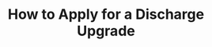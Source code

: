 ---
layout: page-react.html
title: How to Apply for a Discharge Upgrade
entryname: discharge-upgrade
display_title: Discharge Upgrade
description: Get step-by-step instructions on how to apply for a military discharge upgrade or correction. If your discharge is upgraded, you'll be eligible for VA benefits you earned while serving.
template: detail-page
order: 6
spoke: Get Records
alias:
	- /discharge-upgrade-instructions/
---